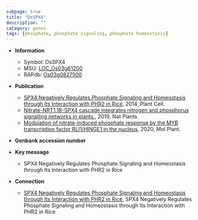 ```yaml
---
subpage: true
title: "OsSPX4"
description: ""
category: genes
tags: [phosphate, phosphate signaling, phosphate homeostasis]
---
```


* **Information**  
    + Symbol: OsSPX4  
    + MSU: [LOC_Os03g61200](http://rice.plantbiology.msu.edu/cgi-bin/ORF_infopage.cgi?orf=LOC_Os03g61200)  
    + RAPdb: [Os03g0827500](http://rapdb.dna.affrc.go.jp/viewer/gbrowse_details/irgsp1?name=Os03g0827500)  

* **Publication**  
    + [SPX4 Negatively Regulates Phosphate Signaling and Homeostasis through Its Interaction with PHR2 in Rice](http://www.ncbi.nlm.nih.gov/pubmed?term=SPX4+Negatively+Regulates+Phosphate+Signaling+and+Homeostasis+through+Its+Interaction+with+PHR2+in+Rice%5BTitle%5D), 2014, Plant Cell.
    + [Nitrate-NRT1.1B-SPX4 cascade integrates nitrogen and phosphorus signalling networks in plants.](http://www.ncbi.nlm.nih.gov/pubmed?term=Nitrate-NRT1.1B-SPX4+cascade+integrates+nitrogen+and+phosphorus+signalling+networks+in+plants.%5BTitle%5D), 2019, Nat Plants.
    + [Modulation of nitrate-induced phosphate response by the MYB transcription factor RLI1/HINGE1 in the nucleus](http://www.ncbi.nlm.nih.gov/pubmed?term=Modulation+of+nitrate-induced+phosphate+response+by+the+MYB+transcription+factor+RLI1/HINGE1+in+the+nucleus%5BTitle%5D), 2020, Mol Plant.

* **Genbank accession number**  

* **Key message**  
    + SPX4 Negatively Regulates Phosphate Signaling and Homeostasis through Its Interaction with PHR2 in Rice

* **Connection**  
    + [SPX4 Negatively Regulates Phosphate Signaling and Homeostasis through Its Interaction with PHR2 in Rice](http://www.ncbi.nlm.nih.gov/pubmed?term=SPX4+Negatively+Regulates+Phosphate+Signaling+and+Homeostasis+through+Its+Interaction+with+PHR2+in+Rice%5BTitle%5D), SPX4 Negatively Regulates Phosphate Signaling and Homeostasis through Its Interaction with PHR2 in Rice



